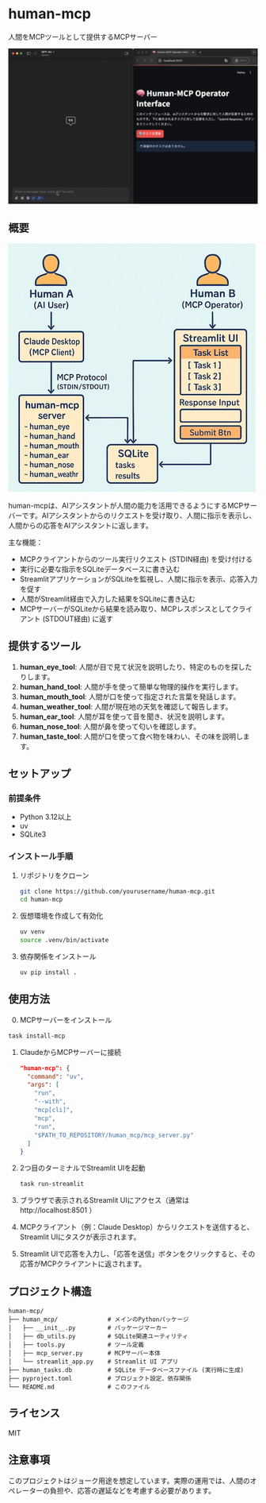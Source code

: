 # human-mcp

人間をMCPツールとして提供するMCPサーバー

![demo](.github/assets/demo.gif)


## 概要

![image](.github/assets/arch.jpg)

human-mcpは、AIアシスタントが人間の能力を活用できるようにするMCPサーバーです。AIアシスタントからのリクエストを受け取り、人間に指示を表示し、人間からの応答をAIアシスタントに返します。

主な機能：
- MCPクライアントからのツール実行リクエスト (STDIN経由) を受け付ける
- 実行に必要な指示をSQLiteデータベースに書き込む
- StreamlitアプリケーションがSQLiteを監視し、人間に指示を表示、応答入力を促す
- 人間がStreamlit経由で入力した結果をSQLiteに書き込む
- MCPサーバーがSQLiteから結果を読み取り、MCPレスポンスとしてクライアント (STDOUT経由) に返す

## 提供するツール

1. **human_eye_tool**: 人間が目で見て状況を説明したり、特定のものを探したりします。
2. **human_hand_tool**: 人間が手を使って簡単な物理的操作を実行します。
3. **human_mouth_tool**: 人間が口を使って指定された言葉を発話します。
4. **human_weather_tool**: 人間が現在地の天気を確認して報告します。
5. **human_ear_tool**: 人間が耳を使って音を聞き、状況を説明します。
6. **human_nose_tool**: 人間が鼻を使って匂いを確認します。
7. **human_taste_tool**: 人間が口を使って食べ物を味わい、その味を説明します。


## セットアップ

### 前提条件

- Python 3.12以上
- uv
- SQLite3

### インストール手順

1. リポジトリをクローン
   ```bash
   git clone https://github.com/yourusername/human-mcp.git
   cd human-mcp
   ```

2. 仮想環境を作成して有効化
   ```bash
   uv venv
   source .venv/bin/activate
   ```

3. 依存関係をインストール
   ```bash
   uv pip install .
   ```

## 使用方法

0. MCPサーバーをインストール
  ```bash
  task install-mcp
  ```

1. ClaudeからMCPサーバーに接続
   ```json
   "human-mcp": {
     "command": "uv",
     "args": [
       "run",
       "--with",
       "mcp[cli]",
       "mcp",
       "run",
       "$PATH_TO_REPOSITORY/human_mcp/mcp_server.py"
     ]
   }
   ```

3. 2つ目のターミナルでStreamlit UIを起動
   ```bash
   task run-streamlit
   ```

4. ブラウザで表示されるStreamlit UIにアクセス（通常は http://localhost:8501 ）

5. MCPクライアント（例：Claude Desktop）からリクエストを送信すると、Streamlit UIにタスクが表示されます。

6. Streamlit UIで応答を入力し、「応答を送信」ボタンをクリックすると、その応答がMCPクライアントに返されます。

## プロジェクト構造

```
human-mcp/
├── human_mcp/              # メインのPythonパッケージ
│   ├── __init__.py         # パッケージマーカー
│   ├── db_utils.py         # SQLite関連ユーティリティ
│   ├── tools.py            # ツール定義
│   ├── mcp_server.py       # MCPサーバー本体
│   └── streamlit_app.py    # Streamlit UI アプリ
├── human_tasks.db          # SQLite データベースファイル (実行時に生成)
├── pyproject.toml          # プロジェクト設定、依存関係
└── README.md               # このファイル
```

## ライセンス

MIT

## 注意事項

このプロジェクトはジョーク用途を想定しています。実際の運用では、人間のオペレーターの負担や、応答の遅延などを考慮する必要があります。
